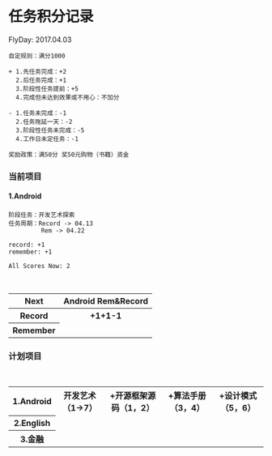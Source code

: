 # 任务积分记录

FlyDay: 2017.04.03


```
自定规则：满分1000

+ 1.先任务完成：+2
  2.后任务完成：+1
  3.阶段性任务提前：+5
  4.完成但未达到效果或不用心：不加分
  
- 1.任务未完成：-1
  2.任务拖延一天：-2
  3.阶段性任务未完成：-5
  4.工作日未定任务：-1

奖励政策：满50分 奖50元购物（书籍）资金
```

### 当前项目

#### 1.Android
```
阶段任务：开发艺术探索
任务周期：Record -> 04.13
         Rem -> 04.22
```
```
record: +1
remember: +1

All Scores Now: 2
```

<table>
<tr>
    <th>Next</th>
    <th>Android Rem&Record</th>
</tr>
<tr>
    <th>Record</th>
    <th>+1+1-1</th>
</tr>
<tr>
    <th>Remember</th>
</tr>
</table>

### 计划项目
<table>
<tr>
    <th>1.Android</th>
<th>开发艺术（1->7）</th>
<th>+开源框架源码（1，2）</th>
<th>+算法手册（3，4）</th>
<th>+设计模式（5，6）</th>
</tr>
<tr>
    <th>2.English</th>
</tr>
<tr>
    <th>3.金融</th>
</tr>
</table>
